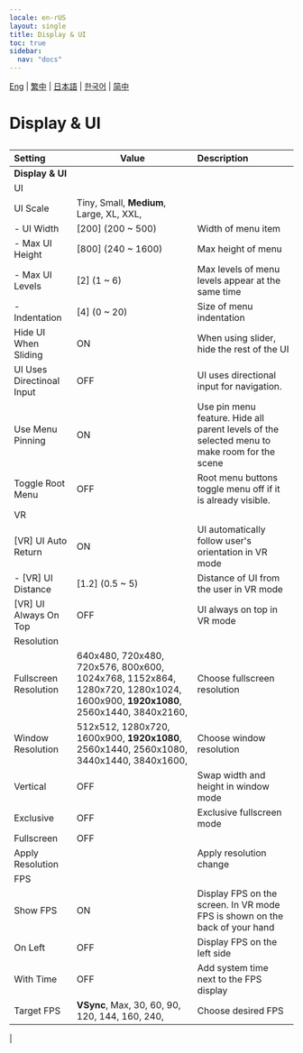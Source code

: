 ```yaml
---
locale: en-rUS
layout: single
title: Display & UI
toc: true
sidebar:
  nav: "docs"
---
```

[Eng](/dancexr/menu/2025.4/system/screen) | [繁中](/tw/dancexr/menu/2025.4/system/screen) | [日本語](/jp/dancexr/menu/2025.4/system/screen) | [한국어](/kr/dancexr/menu/2025.4/system/screen) | [简中](/zh/dancexr/menu/2025.4/system/screen)

# Display & UI

## 

| Setting | Value | Description |
| :--- | --- | :--- |
|**Display & UI** | | 
| UI || 
| UI Scale | Tiny, Small, **Medium**, Large, XL, XXL,  |  |
|- UI Width | [200] (200 ~ 500) | Width of menu item
|- Max UI Height | [800] (240 ~ 1600) | Max height of menu
|- Max UI Levels | [2] (1 ~ 6) | Max levels of menu levels appear at the same time
|- Indentation | [4] (0 ~ 20) | Size of menu indentation
| Hide UI When Sliding | ON | When using slider, hide the rest of the UI
| UI Uses Directinoal Input | OFF | UI uses directional input for navigation.
| Use Menu Pinning | ON | Use pin menu feature. Hide all parent levels of the selected menu to make room for the scene
| Toggle Root Menu | OFF | Root menu buttons toggle menu off if it is already visible.
| VR || 
| [VR] UI Auto Return | ON | UI automatically follow user's orientation in VR mode
|- [VR] UI Distance | [1.2] (0.5 ~ 5) | Distance of UI from the user in VR mode
| [VR] UI Always On Top | OFF | UI always on top in VR mode
| Resolution || 
| Fullscreen Resolution | 640x480, 720x480, 720x576, 800x600, 1024x768, 1152x864, 1280x720, 1280x1024, 1600x900, **1920x1080**, 2560x1440, 3840x2160,  | Choose fullscreen resolution |
| Window Resolution | 512x512, 1280x720, 1600x900, **1920x1080**, 2560x1440, 2560x1080, 3440x1440, 3840x1600,  | Choose window resolution |
| Vertical | OFF | Swap width and height in window mode
| Exclusive | OFF | Exclusive fullscreen mode
| Fullscreen | OFF | 
| Apply Resolution || Apply resolution change
| FPS || 
| Show FPS | ON | Display FPS on the screen. In VR mode FPS is shown on the back of your hand
| On Left | OFF | Display FPS on the left side
| With Time | OFF | Add system time next to the FPS display
| Target FPS | **VSync**, Max, 30, 60, 90, 120, 144, 160, 240,  | Choose desired FPS |
|
